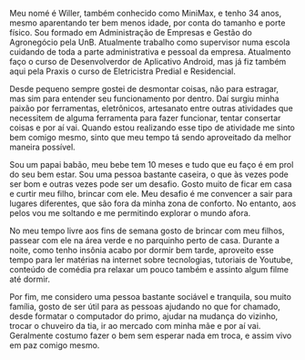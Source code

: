 Meu nomé é Willer, também conhecido como MiniMax, e tenho 34 anos, mesmo aparentando ter bem menos idade, 
por conta do tamanho e porte físico. Sou formado em Administração de Empresas e Gestão do Agronegócio pela UnB. 
Atualmente trabalho como supervisor numa escola cuidando de toda a parte administrativa e pessoal da empresa. 
Atualmento faço o curso de Desenvolverdor de Aplicativo Android, mas já fiz também aqui pela Praxis o curso de Eletricistra Predial e Residencial.

Desde pequeno sempre gostei de desmontar coisas, não para estragar, mas sim para entender seu funcionamento por dentro. 
Daí surgiu minha paixão por ferramentas, eletrônicos, artesanato entre outras atividades que necessitem de alguma ferramenta 
para fazer funcionar, tentar consertar coisas e por aí vai. Quando estou realizando esse tipo de atividade me sinto bem comigo mesmo, 
sinto que meu tempo tá sendo aproveitado da melhor maneira possível.

Sou um papai babão, meu bebe tem 10 meses e tudo que eu faço é em prol do seu bem estar. Sou uma pessoa bastante caseira, 
o que às vezes pode ser bom e outras vezes pode ser um desafio. Gosto muito de ficar em casa e curtir meu filho, brincar com ele. 
Meu desafio é me convencer a sair para lugares diferentes, que são fora da minha zona de conforto. No entanto, aos pelos vou me 
soltando e me permitindo explorar o mundo afora.

No meu tempo livre aos fins de semana gosto de brincar com meu filhos, passear com ele na área verde e no parquinho perto de casa. 
Durante a noite, como tenho insônia acabo por dormir bem tarde, aproveito esse tempo para ler matérias na internet sobre tecnologias, 
tutoriais de Youtube, conteúdo de comédia pra relaxar um pouco também e assinto algum filme até dormir.

Por fim, me considero uma pessoa bastante sociável e tranquila, sou muito família, gosto de ser útil para as pessoas ajudando 
no que for chamado, desde formatar o computador do primo, ajudar na mudança do vizinho, trocar o chuveiro da tia, ir ao 
mercado com minha mãe e por aí vai. Geralmente costumo fazer o bem sem esperar nada em troca, e assim vivo em paz comigo mesmo.
